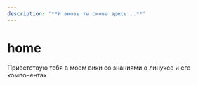 ```yaml
---
description: '**И вновь ты снова здесь...**'
---
```


# home

Приветствую тебя в моем вики со знаниями о линуксе и его компонентах
